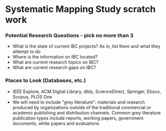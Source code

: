 # Systematic Mapping Study scratch work

### Potential Research Questions - pick no more than 3 
* What is the state of current IBC projects? As in, list them and what they attempt to do
* Where is the information on IBC located?
* What are current research topics on IBC?
* What are current research gaps on IBC?

### Places to Look (Databases, etc.)
* IEEE Explore, ACM Digital Library, dblp, ScienceDirect, Springer, Ebsco, Scopus, PLOS One
* We will need to include "grey literature": materials and research produced by organizations outside of the traditional commercial or academic publishing and distribution channels. Common grey literature publication types include reports, working papers, government documents, white papers and evaluations
